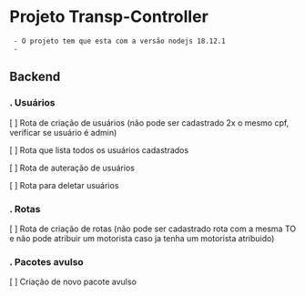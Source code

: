 # Projeto Transp-Controller
     - O projeto tem que esta com a versão nodejs 18.12.1
     - 

## Backend

### . Usuários

[ ] Rota de criação de usuários (não pode ser cadastrado 2x o mesmo cpf, verificar se usuário é admin)

[ ] Rota que lista todos os usuários cadastrados

[ ] Rota de auteração de usuários

[ ] Rota para deletar usuários



### . Rotas

[ ] Rota de criação de rotas (não pode ser cadastrado rota com a mesma TO e não pode atribuir um motorista caso ja tenha um motorista atribuido)


### . Pacotes avulso

[ ] Criação de novo pacote avulso